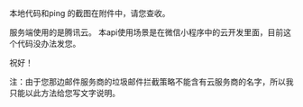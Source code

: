 本地代码和ping 的截图在附件中，请您查收。

服务端使用的是腾讯云。
本api使用场景是在微信小程序中的云开发里面，目前这个代码没办法发您。

祝好！

注：由于您那边邮件服务商的垃圾邮件拦截策略不能含有云服务商的名字，所以我只能以此方法给您写文字说明。